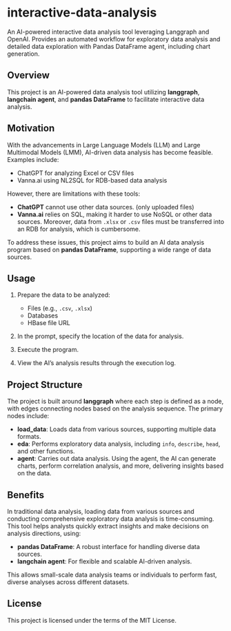 # interactive-data-analysis
An AI-powered interactive data analysis tool leveraging Langgraph and OpenAI. Provides an automated workflow for exploratory data analysis and detailed data exploration with Pandas DataFrame agent, including chart generation.

## Overview
This project is an AI-powered data analysis tool utilizing **langgraph**, **langchain agent**, and **pandas DataFrame** to facilitate interactive data analysis.

## Motivation
With the advancements in Large Language Models (LLM) and Large Multimodal Models (LMM), AI-driven data analysis has become feasible. Examples include:
- ChatGPT for analyzing Excel or CSV files
- Vanna.ai using NL2SQL for RDB-based data analysis

However, there are limitations with these tools:
- **ChatGPT** cannot use other data sources. (only uploaded files)
- **Vanna.ai** relies on SQL, making it harder to use NoSQL or other data sources. Moreover, data from `.xlsx` or `.csv` files must be transferred into an RDB for analysis, which is cumbersome.

To address these issues, this project aims to build an AI data analysis program based on **pandas DataFrame**, supporting a wide range of data sources.

## Usage

1. Prepare the data to be analyzed:
   - Files (e.g., `.csv`, `.xlsx`)
   - Databases
   - HBase file URL

2. In the prompt, specify the location of the data for analysis.
3. Execute the program.
4. View the AI’s analysis results through the execution log.

## Project Structure
The project is built around **langgraph** where each step is defined as a node, with edges connecting nodes based on the analysis sequence. The primary nodes include:

- **load_data**: Loads data from various sources, supporting multiple data formats.
- **eda**: Performs exploratory data analysis, including `info`, `describe`, `head`, and other functions.
- **agent**: Carries out data analysis. Using the agent, the AI can generate charts, perform correlation analysis, and more, delivering insights based on the data.

## Benefits
In traditional data analysis, loading data from various sources and conducting comprehensive exploratory data analysis is time-consuming. This tool helps analysts quickly extract insights and make decisions on analysis directions, using:

- **pandas DataFrame**: A robust interface for handling diverse data sources.
- **langchain agent**: For flexible and scalable AI-driven analysis.

This allows small-scale data analysis teams or individuals to perform fast, diverse analyses across different datasets.

## License
This project is licensed under the terms of the MIT License.
